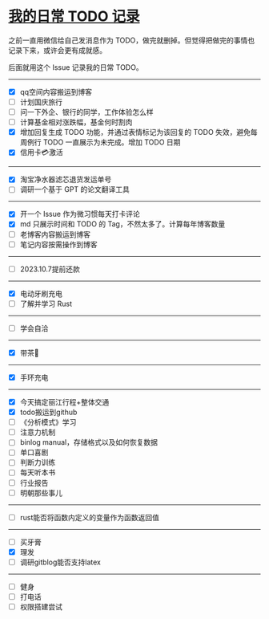 # [我的日常 TODO 记录](https://github.com/zzy131250/gitblog/issues/11)

之前一直用微信给自己发消息作为 TODO，做完就删掉。但觉得把做完的事情也记录下来，或许会更有成就感。

后面就用这个 Issue 记录我的日常 TODO。

---

- [x] qq空间内容搬运到博客
- [ ] 计划国庆旅行
- [ ] 问一下外企、银行的同学，工作体验怎么样
- [ ] 计算基金相对涨跌幅，基金何时割肉
- [x] 增加回复生成 TODO 功能，并通过表情标记为该回复的 TODO 失效，避免每周例行 TODO 一直展示为未完成。增加 TODO 日期
- [x] 信用卡💳激活

---

- [x] 淘宝净水器滤芯退货发运单号
- [ ] 调研一个基于 GPT 的论文翻译工具

---

- [x] 开一个 Issue 作为微习惯每天打卡评论
- [x] md 只展示时间和 TODO 的 Tag，不然太多了。计算每年博客数量
- [ ] 老博客内容搬运到博客
- [ ] 笔记内容按需操作到博客

---

- [ ] 2023.10.7提前还款

---

- [x] 电动牙刷充电
- [ ] 了解并学习 Rust

---

- [ ] 学会自洽

---

- [x] 带茶🍵

---

- [x] 手环充电

---

- [x] 今天搞定丽江行程+整体交通
- [x] todo搬运到github
- [ ] 《分析模式》学习
- [ ] 注意力机制
- [ ] binlog manual，存储格式以及如何恢复数据
- [ ] 单口喜剧
- [ ] 判断力训练
- [ ] 每天听本书
- [ ] 行业报告
- [ ] 明朝那些事儿

---

- [ ] rust能否将函数内定义的变量作为函数返回值

---

- [ ] 买牙膏
- [x] 理发
- [ ] 调研gitblog能否支持latex

---

- [ ] 健身
- [ ] 打电话
- [ ] 权限搭建尝试